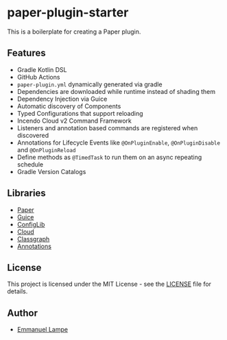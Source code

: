 # paper-plugin-starter

This is a boilerplate for creating a Paper plugin.

## Features

- Gradle Kotlin DSL
- GitHub Actions
- `paper-plugin.yml` dynamically generated via gradle
- Dependencies are downloaded while runtime instead of shading them
- Dependency Injection via Guice
- Automatic discovery of Components
- Typed Configurations that support reloading
- Incendo Cloud v2 Command Framework
- Listeners and annotation based commands are registered when discovered
- Annotations for Lifecycle Events like `@OnPluginEnable`, `@OnPluginDisable` and `@OnPluginReload`
- Define methods as `@TimedTask` to run them on an async repeating schedule
- Gradle Version Catalogs

## Libraries

- [Paper](https://papermc.io/)
- [Guice](https://github.com/google/guice)
- [ConfigLib](https://github.com/Exlll/ConfigLib)
- [Cloud](https://github.com/Incendo/cloud)
- [Classgraph](https://github.com/classgraph/classgraph)
- [Annotations](https://github.com/JetBrains/java-annotations)

## License

This project is licensed under the MIT License - see the [LICENSE](LICENSE) file for details.

## Author

- [Emmanuel Lampe](https://github.com/rexlManu)
